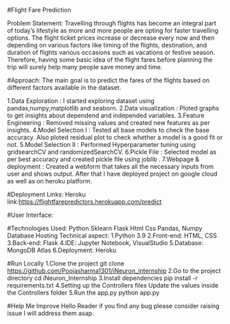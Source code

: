 #Flight Fare Prediction

Problem Statement:
Travelling through flights has become an integral part of today’s lifestyle as more and more people are opting for faster travelling options. The flight ticket prices increase or decrease every now and then depending on various factors like timing of the flights, destination, and duration of flights various occasions such as vacations or festive season. Therefore, having some basic idea of the flight fares before planning the trip will surely help many people save money and time.

#Approach:
The main goal is to predict the fares of the flights based on different factors available in the dataset.

1.Data Exploration : I started exploring dataset using pandas,numpy,matplotlib and seaborn.
2.Data visualization : Ploted graphs to get insights about dependend and independed variables.
3.Feature Engineering : Removed missing values and created new features as per insights.
4.Model Selection I : Tested all base models to check the base accuracy.
Also ploted residual plot to check whether a model is a good fit or not.
5.Model Selection II : Performed Hyperparameter tuning using gridsearchCV and randomizedSearchCV.
6.Pickle File : Selected model as per best accuracy and created pickle file using joblib .
7.Webpage & deployment : Created a webform that takes all the necessary inputs from user and shows output.
After that I have deployed project on google cloud as well as on heroku platform.

#Deployment Links:
Heroku link:https://flightfarepredictors.herokuapp.com/predict

#User Interface:


#Technologies Used:
Python
Sklearn
Flask
Html
Css
Pandas, Numpy
Database
Hosting
Technical aspect:
1.Python 3.9
2.Front-end: HTML, CSS
3.Back-end: Flask
4.IDE: Jupyter Notebook, VisualStudio
5.Database: MongoDB Atlas
6.Deployment: Heroku

#Run Locally
1.Clone the project
git clone https://github.com/Poojasharma1301/iNeuron_internship
2.Go to the project directory
cd iNeuron_Internship
3.Install dependencies
pip install -r requirements.txt
4.Setting up the Controllers files
Update the values inside the Controllers folder
5.Run the app.py
python app.py

#Help Me Improve
Hello Reader if you find any bug please consider raising issue I will address them asap.
